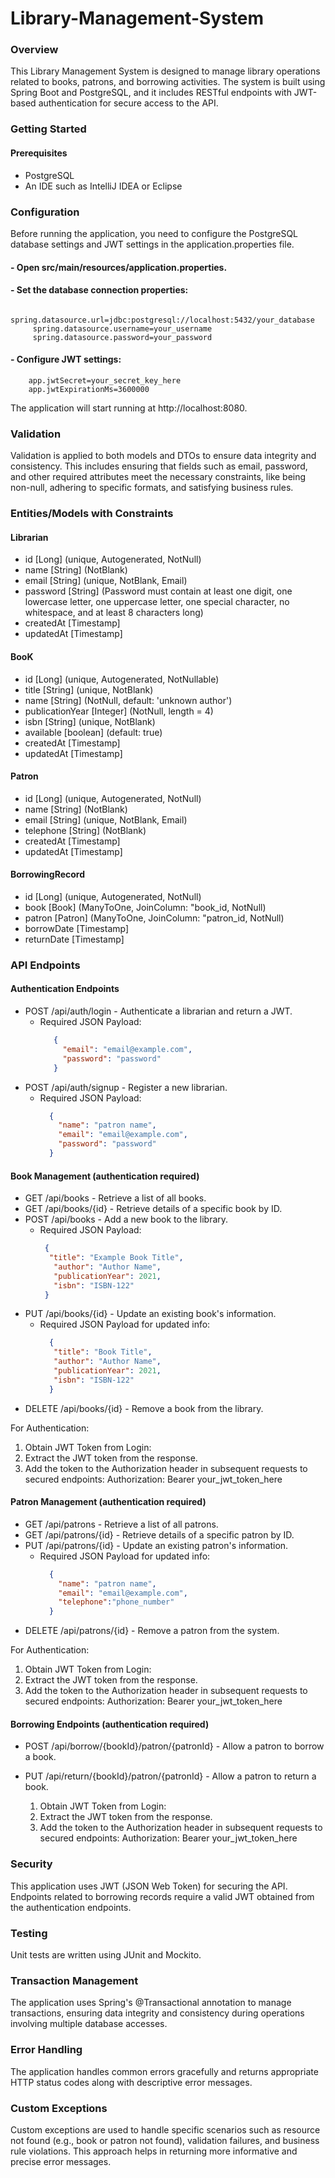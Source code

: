 # Library-Management-System
### Overview
This Library Management System is designed to manage library operations related to books, patrons, and borrowing activities. The system is built using Spring Boot and PostgreSQL, and it includes RESTful endpoints with JWT-based authentication for secure access to the API.

### Getting Started
#### Prerequisites
 - PostgreSQL 
 - An IDE such as IntelliJ IDEA or Eclipse

### Configuration
Before running the application, you need to configure the PostgreSQL database settings and JWT settings in the application.properties file.
#### - Open src/main/resources/application.properties.
#### - Set the database connection properties:
         spring.datasource.url=jdbc:postgresql://localhost:5432/your_database
         spring.datasource.username=your_username
         spring.datasource.password=your_password
#### - Configure JWT settings:
        app.jwtSecret=your_secret_key_here
        app.jwtExpirationMs=3600000
        
The application will start running at http://localhost:8080.

### Validation
Validation is applied to both models and DTOs to ensure data integrity and consistency. This includes ensuring that fields such as email, password, and other required attributes meet the necessary constraints, like being non-null, adhering to specific formats, and satisfying business rules.

### Entities/Models with Constraints
#### Librarian
- id [Long] (unique, Autogenerated, NotNull)
- name [String] (NotBlank)
- email [String] (unique, NotBlank, Email)
- password [String] (Password must contain at least one digit, one lowercase letter, one uppercase letter, one special character, no whitespace, and at least 8 characters long)
- createdAt [Timestamp]
- updatedAt [Timestamp]
  
#### BooK
- id [Long] (unique, Autogenerated, NotNullable)
- title [String] (unique, NotBlank)
- name [String] (NotNull, default: 'unknown author')
- publicationYear [Integer] (NotNull, length = 4)
- isbn [String] (unique, NotBlank)
- available [boolean] (default: true)
- createdAt [Timestamp]
- updatedAt [Timestamp]
  
#### Patron
- id [Long] (unique, Autogenerated, NotNull)
- name [String] (NotBlank)
- email [String] (unique, NotBlank, Email)
- telephone [String] (NotBlank)
- createdAt [Timestamp]
- updatedAt [Timestamp]
  
#### BorrowingRecord
- id [Long] (unique, Autogenerated, NotNull)
- book [Book] (ManyToOne, JoinColumn: "book_id, NotNull)
- patron [Patron] (ManyToOne, JoinColumn: "patron_id, NotNull)
- borrowDate [Timestamp]
- returnDate [Timestamp]

### API Endpoints

#### Authentication Endpoints
- POST /api/auth/login - Authenticate a librarian and return a JWT.
   - Required JSON Payload:
     ```json
        {
          "email": "email@example.com",
          "password": "password"
        }
     ```
- POST /api/auth/signup - Register a new librarian.
    - Required JSON Payload:
      ```json
        {
          "name": "patron name",
          "email": "email@example.com",
          "password": "password"
        }
        ```

#### Book Management (authentication required)
- GET /api/books - Retrieve a list of all books.
- GET /api/books/{id} - Retrieve details of a specific book by ID.
- POST /api/books - Add a new book to the library.
     - Required JSON Payload:
       ```json
        {
         "title": "Example Book Title",
          "author": "Author Name",
          "publicationYear": 2021,
          "isbn": "ISBN-122"
        }
       ```
- PUT /api/books/{id} - Update an existing book's information.
    - Required JSON Payload for updated info:
      ```json
        {
         "title": "Book Title",
         "author": "Author Name",
         "publicationYear": 2021,
         "isbn": "ISBN-122"
        }
      ```
- DELETE /api/books/{id} - Remove a book from the library.

For Authentication:
1) Obtain JWT Token from Login:
2) Extract the JWT token from the response.
3) Add the token to the Authorization header in subsequent requests to secured endpoints:
            Authorization: Bearer your_jwt_token_here

#### Patron Management (authentication required)
- GET /api/patrons - Retrieve a list of all patrons.
- GET /api/patrons/{id} - Retrieve details of a specific patron by ID.
- PUT /api/patrons/{id} - Update an existing patron's information.
     - Required JSON Payload for updated info:
       ```json
         {
           "name": "patron name",
           "email": "email@example.com",
           "telephone":"phone_number"
         }
       ```
- DELETE /api/patrons/{id} - Remove a patron from the system.

For Authentication:
1) Obtain JWT Token from Login:
2) Extract the JWT token from the response.
3) Add the token to the Authorization header in subsequent requests to secured endpoints:
            Authorization: Bearer your_jwt_token_here

#### Borrowing Endpoints (authentication required)
- POST /api/borrow/{bookId}/patron/{patronId} - Allow a patron to borrow a book.
- PUT /api/return/{bookId}/patron/{patronId} - Allow a patron to return a book.

   1) Obtain JWT Token from Login:
   2) Extract the JWT token from the response.
   3) Add the token to the Authorization header in subsequent requests to secured endpoints:
            Authorization: Bearer your_jwt_token_here

### Security
This application uses JWT (JSON Web Token) for securing the API. Endpoints related to borrowing records require a valid JWT obtained from the authentication endpoints.

### Testing
Unit tests are written using JUnit and Mockito.

### Transaction Management
The application uses Spring's @Transactional annotation to manage transactions, ensuring data integrity and consistency during operations involving multiple database accesses.

### Error Handling
The application handles common errors gracefully and returns appropriate HTTP status codes along with descriptive error messages.

### Custom Exceptions
Custom exceptions are used to handle specific scenarios such as resource not found (e.g., book or patron not found), validation failures, and business rule violations. This approach helps in returning more informative and precise error messages.
